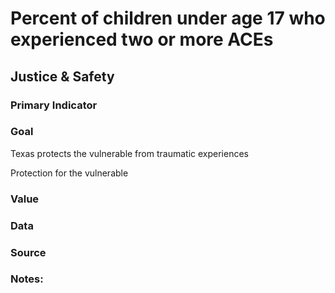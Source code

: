 # Percent of children under age 17 who experienced two or more ACEs

## Justice & Safety

### Primary Indicator

### **Goal**

Texas protects the vulnerable from traumatic experiences

Protection for the vulnerable

### Value

### Data

### Source

### Notes: